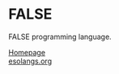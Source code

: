 # FALSE
FALSE programming language.

[Homepage](http://strlen.com/false-language/)  
[esolangs.org](https://esolangs.org/wiki/FALSE)

